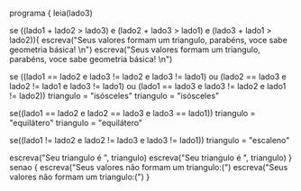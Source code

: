 programa {
  leia(lado3)

  se ((lado1 + lado2 > lado3) e (lado2 + lado3 > lado1) e (lado3 + lado1 > lado2)){
  escreva("Seus valores formam um triangulo, parabéns, voce sabe geometria básica! \n")
  escreva("Seus valores formam um triangulo, parabéns, voce sabe geometria básica! \n")

  se ((lado1 == lado2 e lado3 != lado2 e lado3 != lado1) ou (lado2 == lado3 e lado2 != lado1 e lado3 != lado1) ou (lado1 == lado3 e lado3 != lado2 e lado1 != lado2))
  triangulo = "isósceles"
  triangulo = "isósceles"

  se((lado1 == lado2 e lado2 == lado3 e lado3 == lado1))
  triangulo = "equilátero"
  triangulo = "equilátero"

  se((lado1 != lado2 e lado2 != lado3 e lado3 != lado1))
  triangulo = "escaleno"

  escreva("Seu triangulo é ", triangulo)
  escreva("Seu triangulo é ", triangulo)
  } senao { 
    escreva("Seus valores não formam um triangulo:(")
    escreva("Seus valores não formam um triangulo:(")
  }
